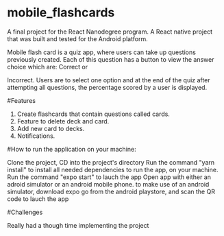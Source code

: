# mobile_flashcards
A final project for the React Nanodegree program. A React native project that was built and tested for the Android platform.

Mobile flash card is a quiz app, where users can take up questions previously created. Each of this question has a button to view the answer choice  which are: Correct or

Incorrect. Users are to select one option and at the end of the quiz after attempting all questions, the percentage scored by a user is displayed.

#Features

1. Create flashcards that contain questions called cards.
2. Feature to delete deck and card.
3. Add new card to decks.
4. Notifications.

#How to run the application on your machine:

Clone the project,
CD into the project's directory
Run the command "yarn install" to install all needed dependencies to run the app, on your machine.
Run the command "expo start" to lauch the app
Open app with either an adroid simulator or an android mobile phone. to make use of an android simulator, download expo go from the android playstore, and scan the QR code to lauch the app

#Challenges

Really had a though time implementing the project
